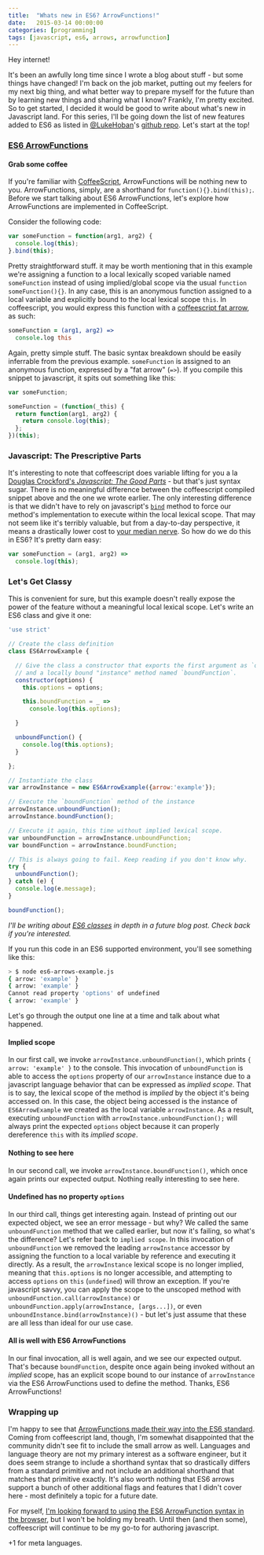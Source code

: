 ```yaml
---
title:  "Whats new in ES6? ArrowFunctions!"
date:   2015-03-14 00:00:00
categories: [programming]
tags: [javascript, es6, arrows, arrowfunction]
---
```


Hey internet!

It's been an awfully long time since I wrote a blog about stuff - but some things have changed! I'm back on the job market, putting out my feelers for my next big thing, and what better way to prepare myself for the future than by learning new things and sharing what I know? Frankly, I'm pretty excited. So to get started, I decided it would be good to write about what's new in Javascript land. For this series, I'll be going down the list of new features added to ES6 as listed in [@LukeHoban](https://github.com/lukehoban)'s [github repo](https://github.com/lukehoban/es6features). Let's start at the top!

### [ES6 ArrowFunctions](https://developer.mozilla.org/en-US/docs/Web/JavaScript/Reference/Functions/Arrow_functions)

#### Grab some coffee

If you're familiar with [CoffeeScript](http://coffeescript.org/), ArrowFunctions will be nothing new to you. ArrowFunctions, simply, are a shorthand for `function(){}.bind(this);`. Before we start talking about ES6 ArrowFunctions, let's explore how ArrowFunctions are implemented in CoffeeScript.

Consider the following code:

```javascript
var someFunction = function(arg1, arg2) {
  console.log(this);
}.bind(this);
```

Pretty straightforward stuff. it may be worth mentioning that in this example we're assigning a function to a local lexically scoped variable named `someFunction` instead of using implied/global scope via the usual `function someFunction(){}`. In any case, this is an anonymous function assigned to a local variable and explicitly bound to the local lexical scope `this`. In coffeescript, you would express this function with a [coffeescript fat arrow](http://coffeescript.org/#fat-arrow), as such:

```coffeescript
someFunction = (arg1, arg2) =>
  console.log this
```

Again, pretty simple stuff. The basic syntax breakdown should be easily inferrable from the previous example. `someFunction` is assigned to an anonymous function, expressed by a "fat arrow" (`=>`). If you compile this snippet to javascript, it spits out something like this:

```javascript
var someFunction;

someFunction = (function(_this) {
  return function(arg1, arg2) {
    return console.log(this);
  };
})(this);
```

### Javascript: The Prescriptive Parts

It's interesting to note that coffeescript does variable lifting for you a la [Douglas Crockford's _Javascript: The Good Parts_](http://www.amazon.com/JavaScript-Good-Parts-Douglas-Crockford/dp/0596517742) - but that's just syntax sugar. There is no meaningful difference between the coffeescript compiled snippet above and the one we wrote earlier. The only interesting difference is that we didn't have to rely on javascript's [`bind`](https://developer.mozilla.org/en-US/docs/Web/JavaScript/Reference/Global_Objects/Function/bind) method to force our method's implementation to execute within the local lexical scope. That may not seem like it's terribly valuable, but from a day-to-day perspective, it means a drastically lower cost to [your median nerve](http://www.webmd.com/pain-management/carpal-tunnel/carpal-tunnel-syndrome-topic-overview). So how do we do this in ES6? It's pretty darn easy:

```javascript
var someFunction = (arg1, arg2) =>
  console.log(this);
```

### Let's Get Classy

This is convenient for sure, but this example doesn't really expose the power of the feature without a meaningful local lexical scope. Let's write an ES6 class and give it one:

```javascript
'use strict'

// Create the class definition
class ES6ArrowExample {

  // Give the class a constructor that exports the first argument as `options`
  // and a locally bound "instance" method named `boundFunction`.
  constructor(options) {
    this.options = options;

    this.boundFunction = _ =>
      console.log(this.options);

  }

  unboundFunction() {
    console.log(this.options);
  }

};

// Instantiate the class
var arrowInstance = new ES6ArrowExample({arrow:'example'});

// Execute the `boundFunction` method of the instance
arrowInstance.unboundFunction();
arrowInstance.boundFunction();

// Execute it again, this time without implied lexical scope.
var unboundFunction = arrowInstance.unboundFunction;
var boundFunction = arrowInstance.boundFunction;

// This is always going to fail. Keep reading if you don't know why.
try {
  unboundFunction();
} catch (e) {
  console.log(e.message);
}

boundFunction();
```

_I'll be writing about [ES6 classes](https://developer.mozilla.org/en-US/docs/Web/JavaScript/Reference/Classes) in depth in a future blog post. Check back if you're interested._

If you run this code in an ES6 supported environment, you'll see something like this:

```bash
> $ node es6-arrows-example.js
{ arrow: 'example' }
{ arrow: 'example' }
Cannot read property 'options' of undefined
{ arrow: 'example' }
```

Let's go through the output one line at a time and talk about what happened.

#### Implied scope
In our first call, we invoke `arrowInstance.unboundFunction()`, which prints `{ arrow: 'example' }` to the console. This invocation of `unboundFunction` is able to access the `options` property of our `arrowInstance` instance due to a javascript language behavior that can be expressed as _implied scope_. That is to say, the lexical scope of the method is _implied_ by the object it's being accessed on. In this case, the object being accessed is the instance of `ES6ArrowExample` we created as the local variable `arrowInstance`. As a result, executing `unboundFunction` with `arrowInstance.unboundFunction();` will always print the expected `options` object because it can properly dereference `this` with its _implied scope_.

#### Nothing to see here
In our second call, we invoke `arrowInstance.boundFunction()`, which once again prints our expected output. Nothing really interesting to see here.

#### Undefined has no property `options`
In our third call, things get interesting again. Instead of printing out our expected object, we see an error message - but why? We called the same `unboundFunction` method that we called earlier, but now it's failing, so what's the difference? Let's refer back to `implied scope`. In this invocation of `unboundFunction` we removed the leading `arrowInstance` accessor by assigning the function to a local variable by reference and executing it directly. As a result, the `arrowInstance` lexical scope is no longer implied, meaning that `this.options` is no longer accessible, and attempting to access `options` on `this` (`undefined`) will throw an exception. If you're javascript savvy, you can apply the scope to the unscoped method with `unboundFunction.call(arrowInstance)` or `unboundFunction.apply(arrowInstance, [args...])`, or even `unboundInstance.bind(arrowInstance)()` - but let's just assume that these are all less than ideal for our use case.

#### All is well with ES6 ArrowFunctions
In our final invocation, all is well again, and we see our expected output. That's because `boundFunction`, despite once again being invoked without an _implied_ scope, has an explicit scope bound to our instance of `arrowInstance` via the ES6 ArrowFunctions used to define the method. Thanks, ES6 ArrowFunctions!

### Wrapping up
I'm happy to see that [ArrowFunctions made their way into the ES6 standard](http://www.ecma-international.org/ecma-262/6.0/#sec-function-environment-records). Coming from coffeescript land, though, I'm somewhat disappointed that the community didn't see fit to include the small arrow as well. Languages and language theory are not my primary interest as a software engineer, but it does seem strange to include a shorthand syntax that so drastically differs from a standard primitive and not include an additional shorthand that matches that primitive exactly. It's also worth nothing that ES6 arrows support a bunch of other additional flags and features that I didn't cover here - most definitely a topic for a future date.

For myself, [I'm looking forward to using the ES6 ArrowFunction syntax in the browser](http://caniuse.com/#feat=arrow-functions), but I won't be holding my breath. Until then (and then some), coffeescript will continue to be my go-to for authoring javascript.

+1 for meta languages.
